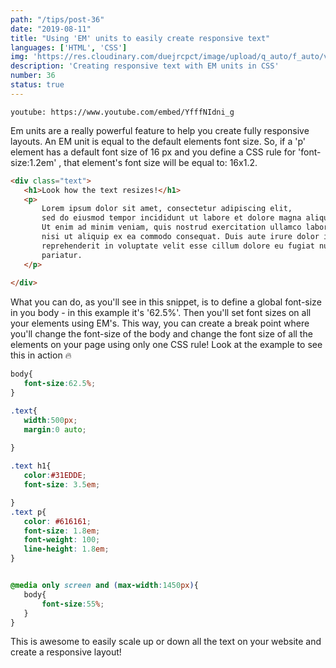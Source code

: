 ```yaml
---
path: "/tips/post-36"
date: "2019-08-11"
title: "Using 'EM' units to easily create responsive text"
languages: ['HTML', 'CSS']
img: 'https://res.cloudinary.com/duejrcpct/image/upload/q_auto/f_auto/v1586555665/tips/1_okhogn.jpg'
description: 'Creating responsive text with EM units in CSS'
number: 36
status: true
---
```


`youtube: https://www.youtube.com/embed/YfffNIdni_g`

Em units are a really powerful feature to help you create fully responsive layouts. An EM unit is equal to the default elements font size. So, if a 'p' element has a default font size of 16 px and you define a CSS rule for 'font-size:1.2em' , that element's font size will be equal to: 16x1.2.

 ```html
 <div class="text">
    <h1>Look how the text resizes!</h1>
    <p>
        Lorem ipsum dolor sit amet, consectetur adipiscing elit,
        sed do eiusmod tempor incididunt ut labore et dolore magna aliqua.
        Ut enim ad minim veniam, quis nostrud exercitation ullamco laboris
        nisi ut aliquip ex ea commodo consequat. Duis aute irure dolor in
        reprehenderit in voluptate velit esse cillum dolore eu fugiat nulla
        pariatur.
    </p>
    
</div>
 ```

What you can do, as you'll see in this snippet, is to define a global font-size in you body - in this example it's '62.5%'. Then you'll set font sizes on all your elements using EM's.
This way, you can create a break point where you'll change the font-size of the body and change the font size of all the elements on your page using only one CSS rule! Look at the example to see this in action 🔥


 ```css
body{
    font-size:62.5%;
}

.text{
    width:500px;
    margin:0 auto;
    
}

.text h1{
    color:#31EDDE;
    font-size: 3.5em;

}
.text p{
    color: #616161;
    font-size: 1.8em;
    font-weight: 100;
    line-height: 1.8em;
}


@media only screen and (max-width:1450px){
    body{
        font-size:55%;
    }
}
 ```
This is awesome to easily scale up or down all the text on your website and create a responsive layout!